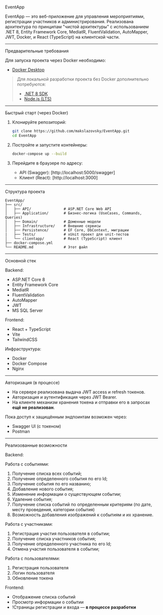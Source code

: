 EventApp

EventApp — это веб-приложение для управления мероприятиями, регистрации участников и администрирования. Реализована архитектура по принципам "чистой архитектуры" с использованием .NET 8, Entity Framework Core, MediatR, FluentValidation, AutoMapper, JWT, Docker, и React (TypeScript) на клиентской части.

---

Предварительные требования

Для запуска проекта через Docker необходимо:

- [Docker Desktop](https://www.docker.com/products/docker-desktop/)

> Для локальной разработки проекта без Docker дополнительно потребуются:
> - [.NET 8 SDK](https://dotnet.microsoft.com/en-us/download)
> - [Node.js (LTS)](https://nodejs.org/)

---

Быстрый старт (через Docker)

1. Клонируйте репозиторий:

   ```bash
   git clone https://github.com/makslazovsky/EventApp.git
   cd EventApp
   ```

2. Постройте и запустите контейнеры:

   ```bash
   docker-compose up --build
   ```

3. Перейдите в браузере по адресу:

   - API (Swagger): [http://localhost:5000/swagger]
   - Клиент (React): [http://localhost:3000]

---

Структура проекта

```
EventApp/
├── src/
│   ├── API/               # ASP.NET Core Web API
│   ├── Application/       # Бизнес-логика (UseCases, Commands, Queries)
│   ├── Domain/            # Доменные модели
│   ├── Infrastructure/    # Внешние сервисы
│   ├── Persistence/       # EF Core, DbContext, миграции
|   ├── Tests/			   # xUnit проект для unit-тестов
│   └── clientapp/         # React (TypeScript) клиент
├── docker-compose.yml
└── README.md              # Этот файл
```

---

Основной стек

Backend:
- ASP.NET Core 8
- Entity Framework Core
- MediatR
- FluentValidation
- AutoMapper
- JWT
- MS SQL Server

Frontend:
- React + TypeScript
- Vite
- TailwindCSS

Инфраструктура:
- Docker
- Docker Compose
- Nginx

---

Авторизация (в процессе)

- На сервере реализована выдача JWT access и refresh токенов.
- Авторизация и аутентификация через JWT Bearer.
- На клиенте механизм хранения токена и отправки его в запросах **ещё не реализован**.

Пока доступ к защищённым эндпоинтам возможен через:
- Swagger UI (c токеном)
- Postman

---

Реализованные возможности

Backend:

Работа с событиями: 
1. Получение списка всех событий; 
2. Получение определенного события по его Id; 
3. Получение события по его названию; 
4. Добавление нового события; 
5. Изменение информации о существующем событии; 
6. Удаление события; 
7. Получение списка событий по определенным критериям (по дате, месту 
проведения, категории события) 
8. Возможность добавления изображений к событиям и их хранение. 

Работа с участниками: 
1. Регистрация участия пользователя в событии; 
2. Получение списка участников события; 
3. Получение определенного участника по его Id; 
4. Отмена участия пользователя в событии;

Работа с пользователями:
1. Регистрация пользователя
2. Логин пользователя
3. Обновление токена

Frontend:
- Отображение списка событий
- Просмотр информации о событии
- !Страницы регистрации и входа — **в процессе разработки**
